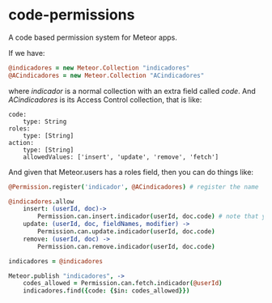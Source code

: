 code-permissions
================

A code based permission system for Meteor apps.

If we have:

```coffee
@indicadores = new Meteor.Collection "indicadores"
@ACindicadores = new Meteor.Collection "ACindicadores"
```

where *indicador* is a normal collection with an extra field called *code*. And *ACindicadores* is its Access Control collection, that is like:

    code:
        type: String
    roles:
        type: [String]
    action:
        type: [String]
        allowedValues: ['insert', 'update', 'remove', 'fetch']

And given that Meteor.users has a roles field, then you can do things like:

```coffee
@Permission.register('indicador', @ACindicadores) # register the name 'indicador' with that AC collection.

@indicadores.allow
    insert: (userId, doc)->
        Permission.can.insert.indicador(userId, doc.code) # note that you use the name *indicador* that you have registered.
    update: (userId, doc, fieldNames, modifier) ->
        Permission.can.update.indicador(userId, doc.code)
    remove: (userId, doc) ->
        Permission.can.remove.indicador(userId, doc.code)

indicadores = @indicadores

Meteor.publish "indicadores", ->
    codes_allowed = Permission.can.fetch.indicador(@userId)
    indicadores.find({code: {$in: codes_allowed}})
```